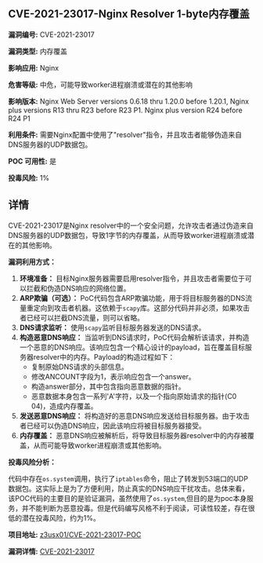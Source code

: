 ## CVE-2021-23017-Nginx Resolver 1-byte内存覆盖

**漏洞编号:** CVE-2021-23017

**漏洞类型:** 内存覆盖

**影响应用:** Nginx

**危害等级:** 中危，可能导致worker进程崩溃或潜在的其他影响

**影响版本:** Nginx Web Server versions 0.6.18 thru 1.20.0 before 1.20.1, Nginx plus versions R13 thru R23 before R23 P1. Nginx plus version R24 before R24 P1

**利用条件:** 需要Nginx配置中使用了"resolver"指令，并且攻击者能够伪造来自DNS服务器的UDP数据包。

**POC 可用性:** 是

**投毒风险:** 1%

## 详情

CVE-2021-23017是Nginx resolver中的一个安全问题，允许攻击者通过伪造来自DNS服务器的UDP数据包，导致1字节的内存覆盖，从而导致worker进程崩溃或潜在的其他影响。

**漏洞利用方式：**

1.  **环境准备：** 目标Nginx服务器需要启用resolver指令，并且攻击者需要位于可以拦截和伪造DNS响应的网络位置。
2.  **ARP欺骗（可选）：**  PoC代码包含ARP欺骗功能，用于将目标服务器的DNS流量重定向到攻击者机器。这依赖于`scapy`库。这部分代码并非必须，如果攻击者已经可以拦截DNS流量，则可以省略。
3.  **DNS请求监听：** 使用`scapy`监听目标服务器发送的DNS请求。
4.  **构造恶意DNS响应：** 当监听到DNS请求时，PoC代码会解析该请求，并构造一个恶意的DNS响应。该响应包含一个精心设计的payload，旨在覆盖目标服务器resolver中的内存。Payload的构造过程如下：
    *   复制原始DNS请求的头部信息。
    *   修改ANCOUNT字段为1，表示响应包含一个answer。
    *   构造answer部分，其中包含指向恶意数据的指针。
    *   恶意数据本身包含一系列'A'字符，以及一个指向原始请求的指针(C0 04)，造成内存覆盖。
5.  **发送恶意DNS响应：** 将构造好的恶意DNS响应发送给目标服务器。由于攻击者已经可以伪造DNS响应，因此该响应将被目标服务器接受。
6.  **内存覆盖：**  恶意DNS响应被解析后，将导致目标服务器resolver中的内存被覆盖，从而可能导致worker进程崩溃或其他影响。

**投毒风险分析：**

代码中存在`os.system`调用，执行了`iptables`命令，阻止了转发到53端口的UDP数据包。这实际上是为了方便利用，防止真实的DNS响应干扰攻击。总体来看，该POC代码的主要目的是验证漏洞，虽然使用了`os.system`,但目的是为poc本身服务，并不能判断为恶意投毒。但是代码编写风格不利于阅读，可读性较差，存在很低的潜在投毒风险，约为1%。


**项目地址:** [z3usx01/CVE-2021-23017-POC](https://github.com/z3usx01/CVE-2021-23017-POC)

**漏洞详情:** [CVE-2021-23017](https://nvd.nist.gov/vuln/detail/CVE-2021-23017)